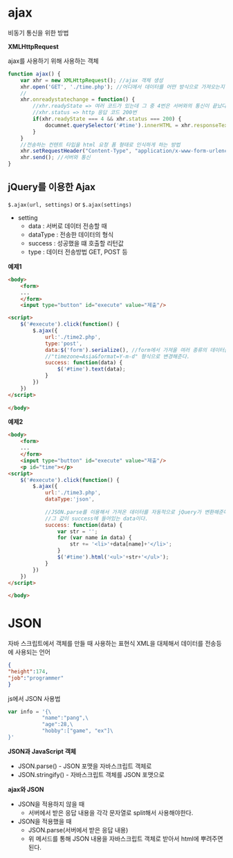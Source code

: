 # ajax

비동기 통신을 위한 방법



**XMLHttpRequest**

ajax를 사용하기 위해 사용하는 객체

~~~js
function ajax() {
    var xhr = new XMLHttpRequest(); //ajax 객체 생성
    xhr.open('GET', './time.php'); //어디에서 데이터를 어떤 방식으로 가져오는지
    //
    xhr.onreadystatechange = function() { 
        //xhr.readyState => 여러 코드가 있는데 그 중 4번은 서버와의 통신이 끝났다는 코드
        //xhr.status => http 응답 코드 200번
        if(xhr.readyState === 4 && xhr.status === 200) { 
            documnet.querySelector('#time').innerHTML = xhr.responseText; //서버에서 리턴해준 값
        }
    }
    //전송하는 컨텐트 타입을 html 요청 폼 형태로 인식하게 하는 방법
    xhr.setRequestHeader("Content-Type", "application/x-www-form-urlencoded");
    xhr.send(); //서버와 통신
}
~~~



## jQuery를 이용한 Ajax

`$.ajax(url, settings)` or `$.ajax(settings)`

* setting
  * data : 서버로 데이터 전송할 때
  * dataType : 전송한 데이터의 형식
  * success : 성공했을 떄 호출할 리턴값
  * type : 데이터 전송방법 GET, POST 등

**예제1**

~~~html
<body>
	<form>
    ...
    </form>
    <input type="button" id="execute" value="제출"/>

<script>
	$('#execute').click(function() {
        $.ajax({
            url:'./time2.php',
            type:'post',
            data:$('form').serialize(), //form에서 가져올 여러 종류의 데이터들을 serialize()를 통해 만듦
            //"timezone=Asia&format=Y-m-d" 형식으로 변경해준다.
            success: function(data) {
                $('#time').text(data);
            }
        })
    })
</script>
    
</body>
~~~

**예제2**

~~~html
<body>
	<form>
    ...
    </form>
    <input type="button" id="execute" value="제출"/>
	<p id="time"></p>
<script>
	$('#execute').click(function() {
        $.ajax({
            url:'./time3.php',
            dataType:'json', 
            
            //JSON.parse를 이용해서 가져온 데이터를 자동적으로 jQuery가 변환해준다. 
            //그 값이 success에 들어있는 data이다.
            success: function(data) { 
                var str = '';
                for (var name in data) {
                    str += '<li>'+data[name]+'</li>';
                }
                $('#time').html('<ul>'+str+'</ul>');
            }
        })
    })
</script>
    
</body>
~~~



# JSON

자바 스크립트에서 객체를 만들 때 사용하는 표현식 XML을 대체해서 데이터를 전송등에 사용되는 언어

~~~json
{
"height":174,
"job":"programmer"
}
~~~

js에서 JSON 사용법

~~~js
var info = '{\
           "name":"pang",\
           "age":28,\
           "hobby":["game", "ex"]\
}'
~~~

**JSON과 JavaScript 객체**

* JSON.parse() - JSON 포맷을 자바스크립트 객체로
* JSON.stringify() - 자바스크립트 객체를 JSON 포맷으로



**ajax와 JSON**

* JSON을 적용하지 않을 때
  * 서버에서 받은 응답 내용을 각각 문자열로 split해서 사용해야한다.
* JSON을 적용했을 때
  * JSON.parse(서버에서 받은 응답 내용)
  * 위 메서드를 통해 JSON 내용을 자바스크립트 객체로 받아서 html에 뿌려주면 된다.



